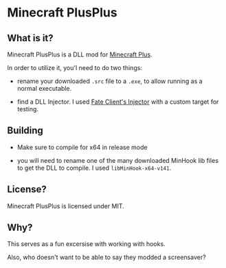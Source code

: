 # Minecraft PlusPlus

## What is it?

Minecraft PlusPlus is a DLL mod for [Minecraft Plus](https://plus.minecraft.net).

In order to utilize it, you'l need to do two things:

- rename your downloaded `.src` file to a `.exe`, to allow running as a normal executable.

- find a DLL Injector. I used [Fate Client's Injector](https://github.com/fligger/FateInjector) with a custom target for testing.

## Building

- Make sure to compile for x64 in release mode

- you will  need to rename one of the many downloaded MinHook lib files to get the DLL to compile. I used `libMinHook-x64-v141`.

## License?

Minecraft PlusPlus is licensed under MIT.

## Why?

This serves as a fun excersise with working with hooks.

Also, who doesn't want to be able to say they modded a screensaver?
